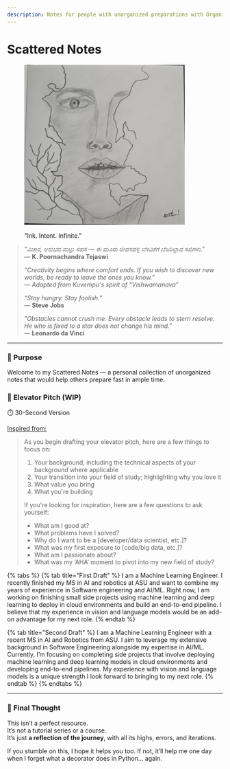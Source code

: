 ```yaml
---
description: Notes for people with unorganized preparations with Organized Intention.
---
```


# Scattered Notes

<figure><img src=".gitbook/assets/drawing.jpg" alt="" width="375"><figcaption><p>"Ink. Intent. Infinite."</p></figcaption></figure>

> _"ವಿಚಾರ, ಅನುಭವ ಮಟ್ಟು ಸಹಸ — ಈ ಮೂರು ಜೀವನದಳ್ಳಿ ಬೆಳವಿಕೆಗೆ ಬೆಜರಿಲ್ಲಾದ ಸಖಿಗಳು."_\
> — **K. Poornachandra Tejaswi**
>
> _“Creativity begins where comfort ends. If you wish to discover new worlds, be ready to leave the ones you know.”_\
> — _Adapted from Kuvempu's spirit of “Vishwamanava”_
>
> _“Stay hungry. Stay foolish.”_\
> — **Steve Jobs**
>
> _"Obstacles cannot crush me. Every obstacle leads to stern resolve. He who is fixed to a star does not change his mind."_\
> — **Leonardo da Vinci**

***

### 🎯 Purpose

Welcome to my Scattered Notes — a personal collection of unorganized notes that would help others prepare fast in ample time.

### 🧠 Elevator Pitch (WIP)

⏱️ 30-Second Version

[Inspired from:](https://stephanosterburg.gitbook.io/scrapbook)&#x20;



> As you begin drafting your elevator pitch, here are a few things to focus on:
>
> 1. Your background; including the technical aspects of your background where applicable
> 2. Your transition into your field of study; highlighting why you love it
> 3. What value you bring
> 4. What you're building
>
> If you're looking for inspiration, here are a few questions to ask yourself:
>
> * What am I good at?
> * What problems have I solved?
> * Why do I want to be a \[developer/data scientist, etc.]?
> * What was my first exposure to \[code/big data, etc.]?
> * What am I passionate about?
> * What was my ‘AHA’ moment to pivot into my new field of study?

{% tabs %}
{% tab title="First Draft" %}
I am a Machine Learning Engineer. I recently finished my MS in AI and robotics at ASU and want to combine my years of experience in Software engineering and AI/ML. Right now, I am working on finishing small side projects using machine learning and deep learning to deploy in cloud environments and build an end-to-end pipeline. I believe that my experience in vision and language models would be an add-on advantage for my next role.
{% endtab %}

{% tab title="Second Draft" %}
I am a Machine Learning Engineer with a recent MS in AI and Robotics from ASU. I aim to leverage my extensive background in Software Engineering alongside my expertise in AI/ML. Currently, I’m focusing on completing side projects that involve deploying machine learning and deep learning models in cloud environments and developing end-to-end pipelines. My experience with vision and language models is a unique strength I look forward to bringing to my next role.
{% endtab %}
{% endtabs %}

***

### 📎 Final Thought

This isn’t a perfect resource.\
It’s not a tutorial series or a course.\
It’s just **a reflection of the journey**, with all its highs, errors, and iterations.

If you stumble on this, I hope it helps you too. If not, it’ll help me one day when I forget what a decorator does in Python... again.
